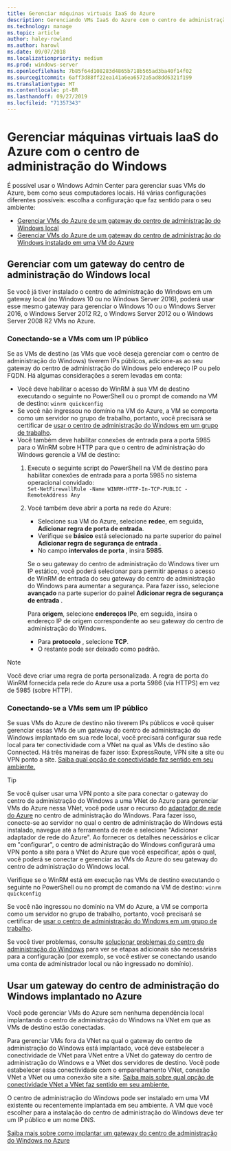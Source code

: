 ```yaml
---
title: Gerenciar máquinas virtuais IaaS do Azure
description: Gerenciando VMs IaaS do Azure com o centro de administração do Windows (projeto Honolulu)
ms.technology: manage
ms.topic: article
author: haley-rowland
ms.author: harowl
ms.date: 09/07/2018
ms.localizationpriority: medium
ms.prod: windows-server
ms.openlocfilehash: 7b85f64d108283d4865b718b565ad3ba40f14f02
ms.sourcegitcommit: 6aff3d88ff22ea141a6ea6572a5ad8dd6321f199
ms.translationtype: MT
ms.contentlocale: pt-BR
ms.lasthandoff: 09/27/2019
ms.locfileid: "71357343"
---
```

# <a name="manage-azure-iaas-virtual-machines-with-windows-admin-center"></a>Gerenciar máquinas virtuais IaaS do Azure com o centro de administração do Windows

É possível usar o Windows Admin Center para gerenciar suas VMs do Azure, bem como seus computadores locais. Há várias configurações diferentes possíveis: escolha a configuração que faz sentido para o seu ambiente:
- [Gerenciar VMs do Azure de um gateway do centro de administração do Windows local](#manage-with-an-on-premises-windows-admin-center-gateway)
- [Gerenciar VMs do Azure de um gateway do centro de administração do Windows instalado em uma VM do Azure](#use-a-windows-admin-center-gateway-deployed-in-azure)

## <a name="manage-with-an-on-premises-windows-admin-center-gateway"></a>Gerenciar com um gateway do centro de administração do Windows local

Se você já tiver instalado o centro de administração do Windows em um gateway local (no Windows 10 ou no Windows Server 2016), poderá usar esse mesmo gateway para gerenciar o Windows 10 ou o Windows Server 2016, o Windows Server 2012 R2, o Windows Server 2012 ou o Windows Server 2008 R2 VMs no Azure. 

### <a name="connecting-to-vms-with-a-public-ip"></a>Conectando-se a VMs com um IP público

Se as VMs de destino (as VMs que você deseja gerenciar com o centro de administração do Windows) tiverem IPs públicos, adicione-as ao seu gateway do centro de administração do Windows pelo endereço IP ou pelo FQDN. Há algumas considerações a serem levadas em conta:

- Você deve habilitar o acesso do WinRM à sua VM de destino executando o seguinte no PowerShell ou o prompt de comando na VM de destino: `winrm quickconfig`
- Se você não ingressou no domínio na VM do Azure, a VM se comporta como um servidor no grupo de trabalho, portanto, você precisará se certificar de [usar o centro de administração do Windows em um grupo de trabalho](../support/troubleshooting.md#using-windows-admin-center-in-a-workgroup).
- Você também deve habilitar conexões de entrada para a porta 5985 para o WinRM sobre HTTP para que o centro de administração do Windows gerencie a VM de destino:
  1. Execute o seguinte script do PowerShell na VM de destino para habilitar conexões de entrada para a porta 5985 no sistema operacional convidado:   
     `Set-NetFirewallRule -Name WINRM-HTTP-In-TCP-PUBLIC -RemoteAddress Any`

  2. Você também deve abrir a porta na rede do Azure:

     - Selecione sua VM do Azure, selecione **rede**e, em seguida, **Adicionar regra de porta de entrada**. 
     - Verifique se **básico** está selecionado na parte superior do painel **Adicionar regra de segurança de entrada** .
     - No campo **intervalos de porta** , insira **5985**.
    
     Se o seu gateway do centro de administração do Windows tiver um IP estático, você poderá selecionar para permitir apenas o acesso de WinRM de entrada do seu gateway do centro de administração do Windows para aumentar a segurança.
     Para fazer isso, selecione **avançado** na parte superior do painel **Adicionar regra de segurança de entrada** .

     Para **origem**, selecione **endereços IP**e, em seguida, insira o endereço IP de origem correspondente ao seu gateway do centro de administração do Windows.

     - Para **protocolo** , selecione **TCP**.
     - O restante pode ser deixado como padrão.

> [!NOTE]
> Você deve criar uma regra de porta personalizada. A regra de porta do WinRM fornecida pela rede do Azure usa a porta 5986 (via HTTPS) em vez de 5985 (sobre HTTP). 

### <a name="connecting-to-vms-without-a-public-ip"></a>Conectando-se a VMs sem um IP público

Se suas VMs do Azure de destino não tiverem IPs públicos e você quiser gerenciar essas VMs de um gateway do centro de administração do Windows implantado em sua rede local, você precisará configurar sua rede local para ter conectividade com a VNet na qual as VMs de destino são Connected. Há três maneiras de fazer isso: ExpressRoute, VPN site a site ou VPN ponto a site. [Saiba qual opção de conectividade faz sentido em seu ambiente.](https://docs.microsoft.com/azure/vpn-gateway/vpn-gateway-plan-design) 

>[!TIP]
>Se você quiser usar uma VPN ponto a site para conectar o gateway do centro de administração do Windows a uma VNet do Azure para gerenciar VMs do Azure nessa VNet, você pode usar o recurso do [adaptador de rede do Azure](https://aka.ms/WACNetworkAdapter) no centro de administração do Windows. Para fazer isso, conecte-se ao servidor no qual o centro de administração do Windows está instalado, navegue até a ferramenta de rede e selecione "Adicionar adaptador de rede do Azure". Ao fornecer os detalhes necessários e clicar em "configurar", o centro de administração do Windows configurará uma VPN ponto a site para a VNet do Azure que você especificar, após o qual, você poderá se conectar e gerenciar as VMs do Azure do seu gateway do centro de administração do Windows local.

Verifique se o WinRM está em execução nas VMs de destino executando o seguinte no PowerShell ou no prompt de comando na VM de destino: `winrm quickconfig`

Se você não ingressou no domínio na VM do Azure, a VM se comporta como um servidor no grupo de trabalho, portanto, você precisará se certificar de [usar o centro de administração do Windows em um grupo de trabalho](../support/troubleshooting.md#using-windows-admin-center-in-a-workgroup).

Se você tiver problemas, consulte [solucionar problemas do centro de administração do Windows](../support/troubleshooting.md) para ver se etapas adicionais são necessárias para a configuração (por exemplo, se você estiver se conectando usando uma conta de administrador local ou não ingressado no domínio).

## <a name="use-a-windows-admin-center-gateway-deployed-in-azure"></a>Usar um gateway do centro de administração do Windows implantado no Azure

Você pode gerenciar VMs do Azure sem nenhuma dependência local implantando o centro de administração do Windows na VNet em que as VMs de destino estão conectadas. 

Para gerenciar VMs fora da VNet na qual o gateway do centro de administração do Windows está implantado, você deve estabelecer a conectividade de VNet para VNet entre a VNet do gateway do centro de administração do Windows e a VNet dos servidores de destino. Você pode estabelecer essa conectividade com o emparelhamento VNet, conexão VNet a VNet ou uma conexão site a site. [Saiba mais sobre qual opção de conectividade VNet a VNet faz sentido em seu ambiente.](https://docs.microsoft.com/azure/vpn-gateway/vpn-gateway-howto-vnet-vnet-resource-manager-portal)

O centro de administração do Windows pode ser instalado em uma VM existente ou recentemente implantada em seu ambiente. A VM que você escolher para a instalação do centro de administração do Windows deve ter um IP público e um nome DNS.

[Saiba mais sobre como implantar um gateway do centro de administração do Windows no Azure](deploy-wac-in-azure.md)